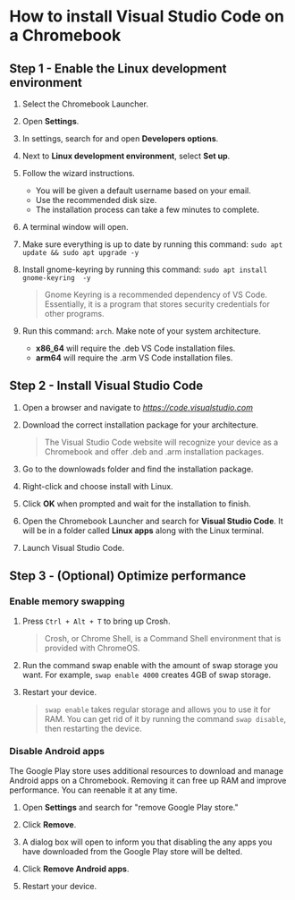 # How to install Visual Studio Code on a Chromebook

## Step 1 - Enable the Linux development environment

1. Select the Chromebook Launcher.

2. Open **Settings**.

3. In settings, search for and open **Developers options**.
  
4. Next to **Linux development environment**, select **Set up**. 

5. Follow the wizard instructions.
    - You will be given a default username based on your email.
    - Use the recommended disk size.
    - The installation process can take a few minutes to complete.

6. A terminal window will open. 

7. Make sure everything is up to date by running this command: `sudo apt update && sudo apt upgrade -y`

8. Install gnome-keyring by running this command: `sudo apt install gnome-keyring  -y`

    > Gnome Keyring is a recommended dependency of VS Code. Essentially, it is a program that stores security credentials for other programs.

9. Run this command: `arch`. Make note of your system architecture. 
    - **x86_64** will require the .deb VS Code installation files.
    - **arm64** will require the .arm VS Code installation files.

## Step 2 - Install Visual Studio Code

1. Open a browser and navigate to *https://code.visualstudio.com*

2. Download the correct installation package for your architecture. 

    > The Visual Studio Code website will recognize your device as a Chromebook and offer .deb and .arm installation packages.

3. Go to the downlowads folder and find the installation package.

4. Right-click and choose install with Linux.

5. Click **OK** when prompted and wait for the installation to finish.

6. Open the Chromebook Launcher
and search for **Visual Studio Code**. It will be in a folder called **Linux apps** along with the Linux terminal.

7. Launch Visual Studio Code.

## Step 3 - (Optional) Optimize performance

### Enable memory swapping

1.  Press `Ctrl + Alt + T` to bring up Crosh.

    > Crosh, or Chrome Shell, is a Command Shell environment that is provided with ChromeOS.

2. Run the command swap enable with the amount of swap storage you want. For example, `swap enable 4000` creates 4GB of swap storage.

3. Restart your device.

    > `swap enable` takes regular storage and allows you to use it for RAM. You can get rid of it by running the command `swap disable`, then restarting the device.

### Disable Android apps

The Google Play store uses additional resources to download and manage Android apps on a Chromebook. Removing it can free up RAM and improve performance. You can reenable it at any time.

1. Open **Settings** and search for "remove Google Play store."

2. Click **Remove**.

3. A dialog box will open to inform you that disabling the any apps you have downloaded from the Google Play store will be delted.

4. Click **Remove Android apps**.

5. Restart your device.
